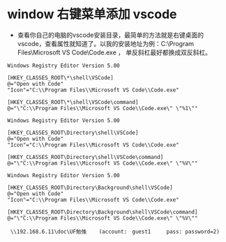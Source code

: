 # window 右键菜单添加 vscode

- 查看你自己的电脑的vscode安装目录，最简单的方法就是右键桌面的vscode，查看属性就知道了。以我的安装地址为例：C:\\Program Files\\Microsoft VS Code\\Code.exe ， 单反斜杠最好都换成双反斜杠。

```shell
Windows Registry Editor Version 5.00

[HKEY_CLASSES_ROOT\*\shell\VSCode]
@="Open with Code"
"Icon"="C:\\Program Files\\Microsoft VS Code\\Code.exe"

[HKEY_CLASSES_ROOT\*\shell\VSCode\command]
@="\"C:\\Program Files\\Microsoft VS Code\\Code.exe\" \"%1\""

Windows Registry Editor Version 5.00

[HKEY_CLASSES_ROOT\Directory\shell\VSCode]
@="Open with Code"
"Icon"="C:\\Program Files\\Microsoft VS Code\\Code.exe"

[HKEY_CLASSES_ROOT\Directory\shell\VSCode\command]
@="\"C:\\Program Files\\Microsoft VS Code\\Code.exe\" \"%V\""

Windows Registry Editor Version 5.00

[HKEY_CLASSES_ROOT\Directory\Background\shell\VSCode]
@="Open with Code"
"Icon"="C:\\Program Files\\Microsoft VS Code\\Code.exe"

[HKEY_CLASSES_ROOT\Directory\Background\shell\VSCode\command]
@="\"C:\\Program Files\\Microsoft VS Code\\Code.exe\" \"%V\""

```

     \\192.168.6.11\doc\UF勉強    (account:　guest1     pass: password=2)